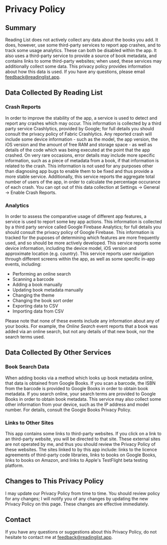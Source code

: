 # Privacy Policy

## Summary
Reading List does not actively collect any data about the books you add. It does, however, use some third-party services to report app crashes, and to track some usage analytics. These can both be disabled within the app. It also uses a third-party service to provide a source of book metadata, and contains links to some third-party websites; when used, these services may additionally collect some data. This privacy policy provides information about how this data is used. If you have any questions, please email feedback@readinglist.app.

## Data Collected By Reading List
### Crash Reports
In order to improve the stability of the app, a service is used to detect and report any crashes which may occur. This information is collected by a third party service Crashlytics, provided by Google; for full details you should consult the privacy policy of Fabric Crashlytics. Any reported crash will include some device information - such as the model, the app version, the iOS version and the amount of free RAM and storage space - as well as details of the code which was being executed at the point that the app crashed. On very rare occasions, error details may include more specific information, such as a piece of metadata from a book, if that information is related to the crash. This information is not used for any purposes other than diagnosing app bugs to enable them to be fixed and thus provide a more stable service. Additionally, this service reports the aggregate total number of users of the app, in order to calculate the percentage occurance of each crash. You can opt out of this data collection at Settings &rarr; General &rarr; Enable Crash Reports.

### Analytics
In order to assess the comparative usage of different app features, a service is used to report some key app actions. This information is collected by a third party service called Google Firebase Analytics; for full details you should consult the privacy policy of Google Firebase. This information is tracked for the puposes of determining which features are more frequently used, and so should be more actively developed. This service reports some device information, including the device model, iOS version and approximate location (e.g. country). This service reports user navigation through different screens within the app, as well as some specific in-app events, including:

- Performing an online search
- Scanning a barcode
- Adding a book manually
- Updating book metadata manually
- Changing the theme
- Changing the book sort order
- Exporting data to CSV
- Importing data from CSV

Please note that none of these events include any information about any of your books. For example, the _Online Search_ event reports that a book was added via an online search, but not any details of that new book, nor the search terms used.

## Data Collected By Other Services

### Book Search Data
When adding books via a method which looks up book metadata online, that data is obtained from Google Books. If you scan a barcode, the ISBN from the barcode is provided to Google Books in order to obtain book metadata. If you search online, your search terms are provided to Google Books in order to obtain book metadata. This service may also collect some other information from your device, such as the IP address and model number. For details, consult the Google Books Privacy Policy.

### Links to Other Sites
This app contains some links to third-party websites. If you click on a link to an third-party website, you will be directed to that site. These external sites are not operated by me, and thus you should review the Privacy Policy of these websites. The sites linked to by this app include: links to the licence agreements of third-party code libraries, links to books on Google Books, links to books on Amazon, and links to Apple's TestFlight beta testing platform.

## Changes to This Privacy Policy
I may update our Privacy Policy from time to time. You should review policy for any changes; I will notify you of any changes by updating the new Privacy Policy on this page. These changes are effective immediately.

## Contact
If you have any questions or suggestions about this Privacy Policy, do not hesitate to contact me at feedback@readinglist.app.
